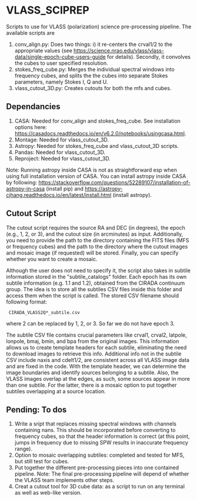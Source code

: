 # VLASS_SCIPREP
Scripts to use for VLASS (polarization) science pre-processing pipeline. The available scripts are 
  1. conv_align.py: Does two things: i) it re-centers the crval1/2 to the appropriate values (see https://science.nrao.edu/vlass/vlass-data/single-epoch-cube-users-guide
     for details). Secondly, it convolves the cubes to user specified resolution.
  2. stokes_freq_cube.py: Merges the individual spectral windows into frequency cubes, and splits the
     the cubes into separate Stokes parameters, namely Stokes I, Q and U. 
  3. vlass_cutout_3D.py: Creates cutouts for both the mfs and cubes.


## Dependancies
1. CASA: Needed for conv_align and stokes_freq_cube. See installation options here: https://casadocs.readthedocs.io/en/v6.2.0/notebooks/usingcasa.html.
2. Montage: Needed for vlass_cutout_3D.
3. Astropy: Needed for stokes_freq_cube and vlass_cutout_3D scripts.
4. Pandas: Needed for vlass_cutout_3D.
5. Reproject: Needed for vlass_cutout_3D.
   
Note: Running astropy inside CASA is not as straightforward esp when using full installation version of CASA.
You can install astropy inside CASA by following: https://stackoverflow.com/questions/52289107/installation-of-astropy-in-casa (install pip) and
https://astropy-cjhang.readthedocs.io/en/latest/install.html (install astropy).

## Cutout Script
The cutout script requires the source RA and DEC (in degrees), the epoch (e.g., 1, 2, or 3), and the cutout size (in arcminutes) as input. 
Additionally, you need to provide the path to the directory containing the FITS files (MFS or frequency cubes) and the path to the directory
where the cutout images and mosaic image (if requested) will be stored. Finally, you can specify whether you want to create a mosaic.

Although the user does not need to specify it, the script also takes in subtile information stored in the "subtile_catalogs" folder. 
Each epoch has its own subtile information (e.g. 1.1 and 1.2), obtained from the CIRADA continuum group. The idea is to store all the subtiles CSV files
inside this folder and access them when the script is called. The stored CSV filename should following format:
    
     CIRADA_VLASS2Q*_subtile.csv
    
where 2 can be replaced by 1, 2, or 3. So far we do not have epoch 3. 

The subtile CSV file contains crucial parameters like crval1, crval2, latpole, lonpole, bmaj, bmin, and bpa from the original images. 
This information allows us to create template headers for each subtile, eliminating the need to download images to retrieve this info. 
Additional info not in the subtile CSV include naxis and cdelt1/2, are consistent across all VLASS image data and are fixed in the code. 
With the template header, we can determine the image boundaries and identify sources belonging to a subtile. Also, the VLASS images overlap at the edges, 
as such, some sources appear in more than one subtile. For the latter, there is a mosaic option to put together subtiles overlapping at a source location. 



## Pending: To dos

1. Write a sript that replaces missing spectral windows with channels containing nans. This should be incorporated before converting to frequency cubes,
   so that the header information is correct (at this point, jumps in frequency due to missing SPW results in inaccurate frequency range).
2. Option to mosaic overlapping subtiles: completed and tested for MFS, but still test for cubes.
3. Put together the different pre-processing pieces into one contained pipeline. Note: The final pre-processing pipeline will depend of whether the VLASS team implements other steps.
4. Creat a cutout tool for 3D cube data: as a script to run on any terminal as well as web-like version.
   




